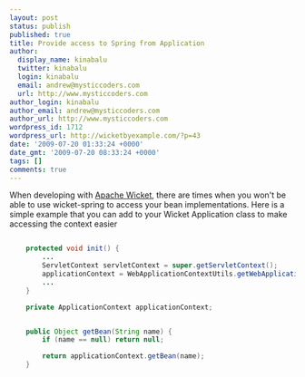 ```yaml
---
layout: post
status: publish
published: true
title: Provide access to Spring from Application
author:
  display_name: kinabalu
  twitter: kinabalu
  login: kinabalu
  email: andrew@mysticcoders.com
  url: http://www.mysticcoders.com
author_login: kinabalu
author_email: andrew@mysticcoders.com
author_url: http://www.mysticcoders.com
wordpress_id: 1712
wordpress_url: http://wicketbyexample.com/?p=43
date: '2009-07-20 01:33:24 +0000'
date_gmt: '2009-07-20 08:33:24 +0000'
tags: []
comments: true
---
```

When developing with <a href="http://wicket.apache.org" target="_blank">Apache Wicket</a>, there are times when you won't be able to use wicket-spring to access your bean implementations.  Here is a simple example that you can add to your Wicket Application class to make accessing the context easier<a id="more"></a><a id="more-1712"></a>

``` java

    protected void init() {
        ...
        ServletContext servletContext = super.getServletContext();
        applicationContext = WebApplicationContextUtils.getWebApplicationContext(servletContext);
        ...
    }

    private ApplicationContext applicationContext;


    public Object getBean(String name) {
        if (name == null) return null;

        return applicationContext.getBean(name);
    }
```
